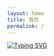 ```yaml
---
layout: home
title: 首页
permalink: /
---
```

[![Typing SVG](https://readme-typing-svg.demolab.com?font=Fira+Code&pause=1000&color=000000&width=435&lines=%E8%BF%99%E6%98%AF+jsntzth+%E7%9A%84%E5%8D%9A%E5%AE%A2)](https://jsntzth.github.io/)

